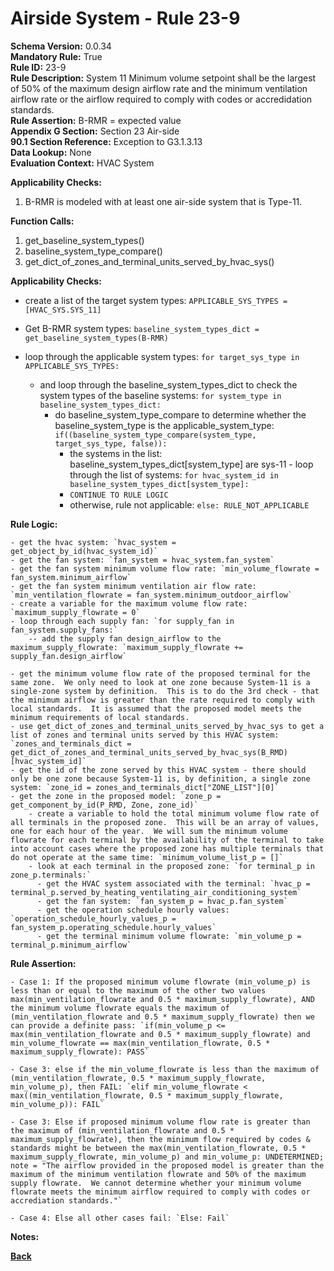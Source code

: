 
# Airside System - Rule 23-9 

**Schema Version:** 0.0.34  
**Mandatory Rule:** True  
**Rule ID:** 23-9  
**Rule Description:** System 11 Minimum volume setpoint shall be the largest of 50% of the maximum design airflow rate and the minimum ventilation airflow rate or the airflow required to comply with codes or accredidation standards.      
**Rule Assertion:** B-RMR = expected value  
**Appendix G Section:** Section 23 Air-side  
**90.1 Section Reference:** Exception to G3.1.3.13  
**Data Lookup:** None  
**Evaluation Context:** HVAC System  

**Applicability Checks:**  

1. B-RMR is modeled with at least one air-side system that is Type-11.  

**Function Calls:**  

1. get_baseline_system_types()
2. baseline_system_type_compare()
3. get_dict_of_zones_and_terminal_units_served_by_hvac_sys()

**Applicability Checks:**  
- create a list of the target system types: `APPLICABLE_SYS_TYPES = [HVAC_SYS.SYS_11]`
- Get B-RMR system types: `baseline_system_types_dict = get_baseline_system_types(B-RMR)`

- loop through the applicable system types: `for target_sys_type in APPLICABLE_SYS_TYPES:`
    - and loop through the baseline_system_types_dict to check the system types of the baseline systems: `for system_type in baseline_system_types_dict:`
        - do baseline_system_type_compare to determine whether the baseline_system_type is the applicable_system_type: `if((baseline_system_type_compare(system_type, target_sys_type, false)):`
            - the systems in the list: baseline_system_types_dict[system_type] are sys-11 - loop through the list of systems: `for hvac_system_id in baseline_system_types_dict[system_type]:`
            - `CONTINUE TO RULE LOGIC`
            - otherwise, rule not applicable: `else: RULE_NOT_APPLICABLE`
 
**Rule Logic:**  

    - get the hvac system: `hvac_system = get_object_by_id(hvac_system_id)`  
    - get the fan system: `fan_system = hvac_system.fan_system`  
    - get the fan system minimum volume flow rate: `min_volume_flowrate = fan_system.minimum_airflow`  
    - get the fan system minimum ventilation air flow rate: `min_ventilation_flowrate = fan_system.minimum_outdoor_airflow`  
    - create a variable for the maximum volume flow rate: `maximum_supply_flowrate = 0`  
    - loop through each supply fan: `for supply_fan in fan_system.supply_fans:`  
        -- add the supply fan design_airflow to the maximum_supply_flowrate: `maximum_supply_flowrate += supply_fan.design_airflow`  

    - get the minimum volume flow rate of the proposed terminal for the same zone.  We only need to look at one zone because System-11 is a single-zone system by definition.  This is to do the 3rd check - that the minimum airflow is greater than the rate required to comply with local standards.  It is assumed that the proposed model meets the minimum requirements of local standards.  
    - use get_dict_of_zones_and_terminal_units_served_by_hvac_sys to get a list of zones and terminal units served by this HVAC system: `zones_and_terminals_dict = get_dict_of_zones_and_terminal_units_served_by_hvac_sys(B_RMD)[hvac_system_id]`
    - get the id of the zone served by this HVAC system - there should only be one zone because System-11 is, by definition, a single zone system: `zone_id = zones_and_terminals_dict["ZONE_LIST"][0]`
    - get the zone in the proposed model: `zone_p = get_component_by_id(P_RMD, Zone, zone_id)`
        - create a variable to hold the total minimum volume flow rate of all terminals in the proposed zone.  This will be an array of values, one for each hour of the year.  We will sum the minimum volume flowrate for each terminal by the availability of the terminal to take into account cases where the proposed zone has multiple terminals that do not operate at the same time: `minimum_volume_list_p = []`
        - look at each terminal in the proposed zone: `for terminal_p in zone_p.terminals:`
          - get the HVAC system associated with the terminal: `hvac_p = terminal_p.served_by_heating_ventilating_air_conditioning_system`
          - get the fan system: `fan_system_p = hvac_p.fan_system`
          - get the operation schedule hourly values: `operation_schedule_hourly_values_p = fan_system_p.operating_schedule.hourly_values`
          - get the terminal minimum volume flowrate: `min_volume_p = terminal_p.minimum_airflow`
 
  **Rule Assertion:**  
  
    - Case 1: If the proposed minimum volume flowrate (min_volume_p) is less than or equal to the maximum of the other two values max(min_ventilation_flowrate and 0.5 * maximum_supply_flowrate), AND the minimum volume flowrate equals the maximum of (min_ventilation_flowrate and 0.5 * maximum_supply_flowrate) then we can provide a definite pass: `if(min_volume_p <= max(min_ventilation_flowrate and 0.5 * maximum_supply_flowrate) and min_volume_flowrate == max(min_ventilation_flowrate, 0.5 * maximum_supply_flowrate): PASS`

    - Case 3: else if the min_volume_flowrate is less than the maximum of (min_ventilation_flowrate, 0.5 * maximum_supply_flowrate, min_volume_p), then FAIL: `elif min_volume_flowrate < max((min_ventilation_flowrate, 0.5 * maximum_supply_flowrate, min_volume_p)): FAIL`

    - Case 3: Else if proposed minimum volume flow rate is greater than the maximum of (min_ventilation_flowrate and 0.5 * maximum_supply_flowrate), then the minimum flow required by codes & standards might be between the max(min_ventilation_flowrate, 0.5 * maximum_supply_flowrate, min_volume_p) and min_volume_p: UNDETERMINED; note = "The airflow provided in the proposed model is greater than the maximum of the minimum ventilation flowrate and 50% of the maximum supply flowrate.  We cannot determine whether your minimum volume flowrate meets the minimum airflow required to comply with codes or accrediation standards."`

    - Case 4: Else all other cases fail: `Else: Fail`
**Notes:**

**[Back](../_toc.md)**
